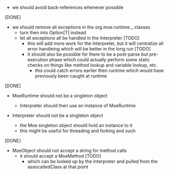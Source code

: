 
- we should avoid back-references whenever possible

[DONE]
- we should remove all exceptions in the org.moe.runtime._ classes
    - turn then into Option[T] instead
    - let all exceptions all be handled in the Interpreter
        [TODO]
        - this will add more work for the Interpreter, but 
          it will centralize all error handleing which will
          be better in the long run
        [TODO]
        - it should also be possible for there to be a post-parse
          but pre-execution phase which could actually perform some
          static checks on things like method lookup and variable
          lookup, etc. 
            - this could catch errors earlier then runtime which
              would have previously been caught at runtime

[DONE]
- MoeRuntime should not be a singleton object
    - Interpreter should then use an instance of MoeRuntime

- Interpreter should not be a singleton object
    - the Moe singleton object should hold an instance to it
    - this might be useful for threading and forking and such

[DONE]
- MoeObject should not accept a string for method calls
    - it should accept a MoeMethod
        [TODO]
        - which can be looked up by the Interpreter and pulled
          from the assocaitedClass at that point

